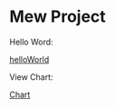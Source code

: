# Mew Project
<p>Hello Word:</p>
<a href="https://maalebraheem.github.io/mewproject/testhtml.html">helloWorld</a>
<p>View Chart:</p>
<a href="https://maalebraheem.github.io/mewproject/chart.html">Chart</a>

